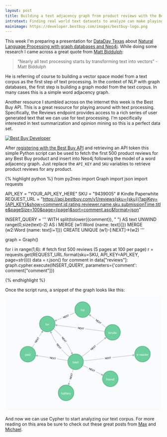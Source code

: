 ```yaml
---
layout: post
title: Building a text adjacency graph from product reviews with the Best Buy API
introtext: Finding real world text datasets to analyze can make playing around with NLP tasks much more interesting. This quick post shows how to build a word adjacency graph in Neo4j using product reviews from the Best Buy API.
mainimage: https://developer.bestbuy.com/images/bestbuy-logo.png
---
```


This week I'm preparing a presentation for [DataDay Texas](http://datadaytexas.com/) about [Natural Language Processing with graph databases and Neo4j](http://datadaytexas.com/sessions). While doing some research I came across a great quote from [Matt Biddulph](https://www.hackdiary.com/):

>“Nearly all text processing starts by transforming text into vectors” - Matt Biddulph

He is referring of course to building a vector space model from a text corpus as the first step of text processing. In the context of NLP with graph databases, the first step is building a graph model from the text corpus. In many cases this is a simple word adjacency graph.

Another resource I stumbled across on the internet this week is the Best Buy API. This is a great resource for playing around with text processing. Specifically, the Reviews endpoint provides access to a rich series of user generated text that we can use for text processing. I'm specifically interested in text summarization and opinion mining so this is a perfect data set.

<a href="https://developer.bestbuy.com"><img src="https://developer.bestbuy.com/images/bestbuy-logo.png" alt="Best Buy Developer"></a>


After [registering with the Best Buy API](https://developer.bestbuy.com/documentation/getting-started) and retrieving an API token this simple Python script can be used to fetch the first 500 product reviews for any Best Buy product and insert into Neo4j following the model of a word adjacency graph. Just replace the `API_KEY` and `SKU` variables to retrieve product reviews for any product.

{% highlight python %}
from py2neo import Graph
import json
import requests

API_KEY = "YOUR_API_KEY_HERE"
SKU = "9439005" # Kindle Paperwhite
REQUEST_URL = "https://api.bestbuy.com/v1/reviews(sku={sku})?apiKey={API_KEY}&show=comment,id,rating,reviewer.name,sku,submissionTime,title&pageSize=100&page={page}&sort=comment.asc&format=json"

INSERT_QUERY = '''
WITH split(tolower({comment}), " ") AS text
UNWIND range(0,size(text)-2) AS i
MERGE (w1:Word {name: text[i]})
MERGE (w2:Word {name: text[i+1]})
CREATE UNIQUE (w1)-[:NEXT]->(w2)
'''

graph = Graph()

for i in range(1,6):  # fetch first 500 reviews (5 pages at 100 per page)
    r = requests.get(REQUEST_URL.format(sku=SKU, API_KEY=API_KEY, page=str(i)))
    data = r.json()
    for comment in data["reviews"]:
        graph.cypher.execute(INSERT_QUERY, parameters={'comment': comment["comment"]})

{% endhighlight %}

Once the script runs, a snippet of the graph looks like this:

![](/public/img/kindle_reviews.png)

And now we can use Cypher to start analyzing our text corpus. For more reading on this area be sure to check out these great posts from [Max](http://maxdemarzi.com/2012/08/10/summarize-opinions-with-a-graph-part-1/) and [Michael](http://jexp.de/blog/2015/01/natural-language-analytics-made-simple-and-visual-with-neo4j/).


